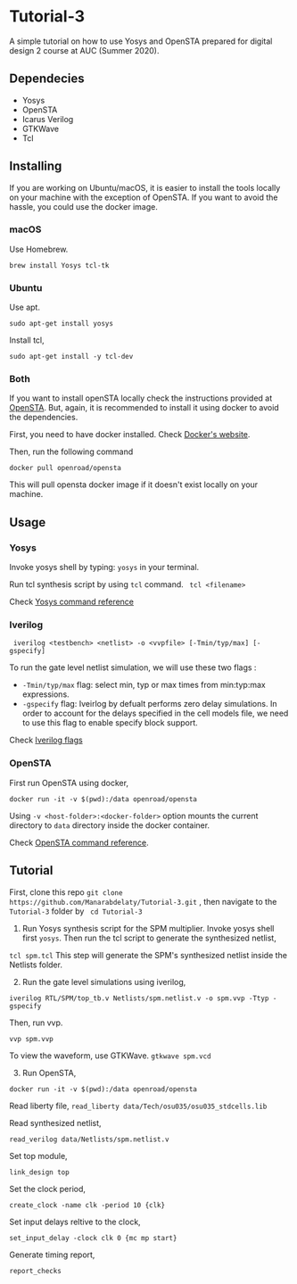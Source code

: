 # Tutorial-3 

A simple tutorial on how to use Yosys and OpenSTA prepared for digital design 2 course at AUC (Summer 2020). 

## Dependecies
- Yosys
- OpenSTA
- Icarus Verilog
- GTKWave
- Tcl

## Installing 

If you are working on Ubuntu/macOS, it is easier to install the tools locally on your machine with the exception of OpenSTA. If you want to avoid the hassle, you could use the docker image. 

### macOS

Use Homebrew. 

``
  brew install Yosys tcl-tk	
``

### Ubuntu

Use apt. 

``
sudo apt-get install yosys
``

Install tcl,

``
sudo apt-get install -y tcl-dev
``

### Both

If you want to install openSTA locally check the instructions provided at [OpenSTA](https://github.com/The-OpenROAD-Project/OpenSTA). But, again, it is recommended to install it using docker to avoid the dependencies. 

First, you need to have docker installed. Check [Docker's website](https://docs.docker.com/get-docker/).

Then, run the following command

``
docker pull openroad/opensta
``

This will pull opensta docker image if it doesn't exist locally on your machine. 

## Usage

### Yosys

 Invoke yosys shell by typing: ``yosys`` in your terminal.
 
 Run tcl synthesis script by using `tcl` command. 
 `` 
    tcl <filename>
 ``
 
Check [Yosys command reference](http://www.clifford.at/yosys/documentation.html)

### Iverilog

`` iverilog <testbench> <netlist> -o <vvpfile> [-Tmin/typ/max] [-gspecify]``

To run the gate level netlist simulation, we will use these two flags :

- `-Tmin/typ/max` flag: select min, typ or max times from min:typ:max expressions.
- `-gspecify` flag: Iveirlog by defualt performs zero delay simulations. In order to account for the delays specified in the cell models file, we need to use this flag to enable specify block support. 

Check [Iverilog flags](https://linux.die.net/man/1/iverilog)

### OpenSTA

First run OpenSTA using docker, 

``
docker run -it -v $(pwd):/data openroad/opensta
``

Using `-v <host-folder>:<docker-folder>` option mounts the current directory to `data` directory inside the docker container.

Check [OpenSTA command reference](https://github.com/The-OpenROAD-Project/OpenSTA/blob/master/doc/OpenSTA.pdf).

## Tutorial

First, clone this repo ``git clone https://github.com/Manarabdelaty/Tutorial-3.git`` , then navigate to the ``Tutorial-3`` folder by `` cd Tutorial-3``

1. Run Yosys synthesis script for the SPM multiplier. Invoke yosys shell first ``yosys``. Then run the tcl script to generate the synthesized netlist,

``
  tcl spm.tcl
``
This step will generate the SPM's synthesized netlist inside the Netlists folder. 

2. Run the gate level simulations using iverilog, 

``
iverilog RTL/SPM/top_tb.v Netlists/spm.netlist.v -o spm.vvp -Ttyp -gspecify
``

Then, run vvp.

``
  vvp spm.vvp
``

To view the waveform, use GTKWave. 
``
  gtkwave spm.vcd
``

3. Run OpenSTA,

``
docker run -it -v $(pwd):/data openroad/opensta
``

Read liberty file, 
``
read_liberty data/Tech/osu035/osu035_stdcells.lib 
``

Read synthesized netlist,

``
read_verilog data/Netlists/spm.netlist.v
``

Set top module, 

``
link_design top
``

Set the clock period,

``
create_clock -name clk -period 10 {clk}
``

Set input delays reltive to the clock,

``
set_input_delay -clock clk 0 {mc mp start}
``

Generate timing report,

``
report_checks
``

